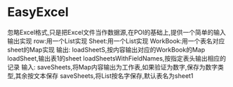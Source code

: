 # EasyExcel
忽略Excel格式,只是把Excel文件当作数据源,在POI的基础上,提供一个简单的输入输出实现
row:用一个List<String>实现
Sheet:用一个List<row>实现
WorkBook:用一个表名对应sheet的Map实现
输出: loadSheetS,按内容输出对应的WorkBook的Map
      loadSheet,输出表1的sheet
      loadSheetsWithFieldNames,按指定表头输出相应的记录
输入: saveSheets,将Map内容输出为工作表,如果验证为数字,保存为数字类型,其余按文本保存
      saveSheets,将List<row>按名字保存,默认表名为sheet1
